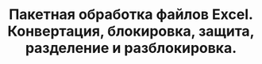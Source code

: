 ﻿---
title: Пакетная обработка файлов Excel. Конвертация, блокировка, защита, разделение и разблокировка.
second_title: Aspose.Cells Cloud Documen
linktitle: Файл партии Excel
type: docs
url: /ru/batch/
keywords: Batch processing of multiple excel files. Conversion, Lock, Protect, Split, and Unlock
description: Aspose.Cells Cloud API поддерживает пакетную обработку нескольких файлов Excel. SDK поддерживает различные языки программирования, включая Android, C#, Go, Java, NodeJS, Perl, PHP, Python, Ruby и Swift.
weight: 35
kwords: Excel, Office Облако, REST API, Электронная таблица, PDF, CSV, Json, Markdown, Пакетная обработка, Преобразование, Блокировка, Защита, Разделение и Разблокировка.
---
